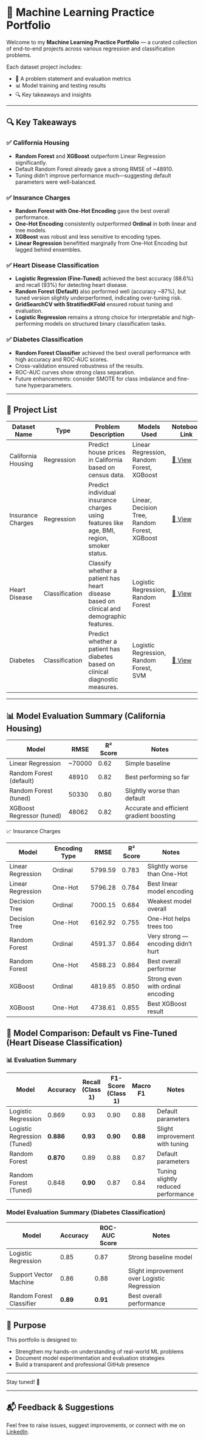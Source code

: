 # 🧠 Machine Learning Practice Portfolio

Welcome to my **Machine Learning Practice Portfolio** — a curated collection of end-to-end projects across various regression and classification problems.

Each dataset project includes:
- 📃 A problem statement and evaluation metrics
- 📊 Model training and testing results
- 🔍 Key takeaways and insights

---

## 🔍 Key Takeaways

### ✅ California Housing
- **Random Forest** and **XGBoost** outperform Linear Regression significantly.
- Default Random Forest already gave a strong RMSE of ~48910.
- Tuning didn’t improve performance much—suggesting default parameters were well-balanced.

### ✅ Insurance Charges
- **Random Forest with One-Hot Encoding** gave the best overall performance.
- **One-Hot Encoding** consistently outperformed **Ordinal** in both linear and tree models.
- **XGBoost** was robust and less sensitive to encoding types.
- **Linear Regression** benefitted marginally from One-Hot Encoding but lagged behind ensembles.

### ✅ Heart Disease Classification
- **Logistic Regression (Fine-Tuned)** achieved the best accuracy (88.6%) and recall (93%) for detecting heart disease.
- **Random Forest (Default)** also performed well (accuracy ~87%), but tuned version slightly underperformed, indicating over-tuning risk.
- **GridSearchCV with StratifiedKFold** ensured robust tuning and evaluation.
- **Logistic Regression** remains a strong choice for interpretable and high-performing models on structured binary classification tasks.

### ✅ Diabetes Classification
- **Random Forest Classifier** achieved the best overall performance with high accuracy and ROC-AUC scores.
- Cross-validation ensured robustness of the results.
- ROC-AUC curves show strong class separation.
- Future enhancements: consider SMOTE for class imbalance and fine-tune hyperparameters.

---

## 📂 Project List

| Dataset Name           | Type         | Problem Description                                | Models Used                                | Notebook Link                                                                 |
|------------------------|--------------|----------------------------------------------------|---------------------------------------------|--------------------------------------------------------------------------------|
| California Housing     | Regression   | Predict house prices in California based on census data. | Linear Regression, Random Forest, XGBoost  | [🔗 View](https://colab.research.google.com/github/kaivalyagnik/ml-practice-portfolio/blob/main/california_housing_regression.ipynb) |
| Insurance Charges      | Regression   | Predict individual insurance charges using features like age, BMI, region, smoker status. | Linear, Decision Tree, Random Forest, XGBoost       | [🔗 View](https://colab.research.google.com/github/kaivalyagnik/ml-practice-portfolio/blob/main/insurance_charges_regression.ipynb#scrollTo=CP9uPmFXHmwE) |
| Heart Disease          | Classification   | Classify whether a patient has heart disease based on clinical and demographic features. | Logistic Regression, Random Forest      | [🔗 View](https://colab.research.google.com/drive/1wkLOF0s1YwpXrI5qdOk4UIT9AwUK44Gt?authuser=0#scrollTo=81cUOSK4yIZn) |
| Diabetes               | Classification   | Predict whether a patient has diabetes based on clinical diagnostic measures. | Logistic Regression, Random Forest, SVM     | [🔗 View](https://github.com/kaivalyagnik/ml-practice-portfolio/blob/main/diabetes_prediction.ipynb)
 

---

## 📊 Model Evaluation Summary (California Housing)

| Model                          | RMSE      | R² Score | Notes                                      |
|-------------------------------|-----------|----------|--------------------------------------------|
| Linear Regression             | ~70000    | 0.62     | Simple baseline                            |
| Random Forest (default)       | 48910     | 0.82     | Best performing so far                     |
| Random Forest (tuned)         | 50330     | 0.80     | Slightly worse than default                |
| XGBoost Regressor  (tuned)    | 48062 | 0.82 | Accurate and efficient gradient boosting   |


📈 Insurance Charges

| Model              | Encoding Type | RMSE      | R² Score | Notes                                       |
|-------------------|---------------|-----------|----------|---------------------------------------------|
| Linear Regression  | Ordinal       | 5799.59   | 0.783    | Slightly worse than One-Hot                 |
| Linear Regression  | One-Hot       | 5796.28   | 0.784    | Best linear model encoding                  |
| Decision Tree      | Ordinal       | 7000.15   | 0.684    | Weakest model overall                       |
| Decision Tree      | One-Hot       | 6162.92   | 0.755    | One-Hot helps trees too                     |
| Random Forest      | Ordinal       | 4591.37   | 0.864    | Very strong — encoding didn’t hurt          |
| Random Forest      | One-Hot       | 4588.23   | 0.864    | Best overall performer                      |
| XGBoost            | Ordinal       | 4819.85   | 0.850    | Strong even with ordinal encoding           |
| XGBoost            | One-Hot       | 4738.61   | 0.855    | Best XGBoost result                         |


## 🧪 Model Comparison: Default vs Fine-Tuned (Heart Disease Classification)

### 📊 Evaluation Summary

| Model                     | Accuracy | Recall (Class 1) | F1-Score (Class 1) | Macro F1 | Notes                        |
|---------------------------|----------|------------------|--------------------|----------|-----------------------------|
| Logistic Regression       | 0.869    | 0.93             | 0.90               | 0.88     | Default parameters          |
| Logistic Regression (Tuned)| **0.886**| **0.93**         | **0.90**           | **0.88** | Slight improvement with tuning |
| Random Forest             | **0.870**| 0.89             | 0.88               | 0.87     | Default parameters          |
| Random Forest (Tuned)     | 0.848    | **0.90**         | 0.87               | 0.84     | Tuning slightly reduced performance |

### Model Evaluation Summary (Diabetes Classification)

| Model                    | Accuracy | ROC-AUC Score | Notes                                       |
| ------------------------ | -------- | ------------- | ------------------------------------------- |
| Logistic Regression      | 0.85     | 0.87          | Strong baseline model                       |
| Support Vector Machine   | 0.86     | 0.88          | Slight improvement over Logistic Regression |
| Random Forest Classifier | **0.89** | **0.91**      | Best overall performance                    |



## 🧭 Purpose

This portfolio is designed to:
- Strengthen my hands-on understanding of real-world ML problems
- Document model experimentation and evaluation strategies
- Build a transparent and professional GitHub presence

---


Stay tuned! 🚀

---

## 📬 Feedback & Suggestions

Feel free to raise issues, suggest improvements, or connect with me on [LinkedIn](https://www.linkedin.com/in/kaival-yagnik-16185728b).

